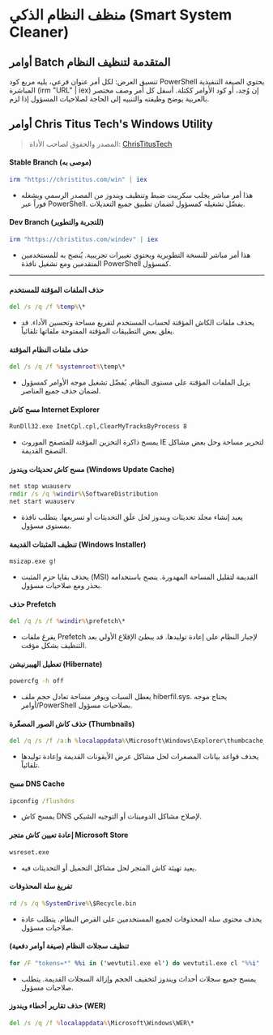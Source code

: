 # منظف النظام الذكي (Smart System Cleaner)
## أوامر Batch المتقدمة لتنظيف النظام
تنسيق العرض: لكل أمر عنوان فرعي، يليه مربع كود PowerShell يحتوي الصيغة التنفيذية المباشرة (irm "URL" | iex) إن وُجد، أو كود الأوامر ككتلة. أسفل كل أمر وصف مختصر بالعربية يوضح وظيفته والتنبيه إلى الحاجة لصلاحيات المسؤول إذا لزم.

## أوامر Chris Titus Tech's Windows Utility

> المصدر والحقوق لصاحب الأداة: [ChrisTitusTech](https://github.com/ChrisTitusTech)

#### Stable Branch (موصى به)
```powershell
irm "https://christitus.com/win" | iex
```
- هذا أمر مباشر يجلب سكريبت ضبط وتنظيف ويندوز من المصدر الرسمي ويشغله فوراً عبر PowerShell. يفضّل تشغيله كمسؤول لضمان تطبيق جميع التعديلات.

#### Dev Branch (للتجربة والتطوير)
```powershell
irm "https://christitus.com/windev" | iex
```
- هذا أمر مباشر للنسخة التطويرية ويحتوي تغييرات تجريبية. يُنصح به للمستخدمين المتقدمين ومع تشغيل نافذة PowerShell كمسؤول.

---

#### حذف الملفات المؤقتة للمستخدم
```bat
del /s /q /f %temp%\*
```
- يحذف ملفات الكاش المؤقتة لحساب المستخدم لتفريغ مساحة وتحسين الأداء. قد يغلق بعض التطبيقات المؤقتة المفتوحة ملفاتها تلقائياً.

#### حذف ملفات النظام المؤقتة
```bat
del /s /q /f %systemroot%\temp\*
```
- يزيل الملفات المؤقتة على مستوى النظام. يُفضّل تشغيل موجه الأوامر كمسؤول لضمان حذف جميع العناصر.

#### مسح كاش Internet Explorer
```bat
RunDll32.exe InetCpl.cpl,ClearMyTracksByProcess 8
```
- يمسح ذاكرة التخزين المؤقتة للمتصفح الموروث IE لتحرير مساحة وحل بعض مشاكل التصفح القديمة.

#### مسح كاش تحديثات ويندوز (Windows Update Cache)
```bat
net stop wuauserv
rmdir /s /q %windir%\SoftwareDistribution
net start wuauserv
```
- يعيد إنشاء مجلد تحديثات ويندوز لحل علَق التحديثات أو تسريعها. يتطلب نافذة بمستوى مسؤول.

#### تنظيف المثبتات القديمة (Windows Installer)
```bat
msizap.exe g!
```
- يحذف بقايا حزم المثبت (MSI) القديمة لتقليل المساحة المهدورة. ينصح باستخدامه بحذر ومع صلاحيات مسؤول.

#### حذف Prefetch
```bat
del /q /s /f %windir%\prefetch\*
```
- يفرغ ملفات Prefetch لإجبار النظام على إعادة توليدها. قد يبطئ الإقلاع الأولي بعد التنظيف بشكل مؤقت.

#### تعطيل الهيبرنيشن (Hibernate)
```bat
powercfg -h off
```
- يعطل السبات ويوفر مساحة تعادل حجم ملف hiberfil.sys. يحتاج موجه أوامر/PowerShell بصلاحيات مسؤول.

#### حذف كاش الصور المصغّرة (Thumbnails)
```bat
del /q /s /f /a:h %localappdata%\Microsoft\Windows\Explorer\thumbcache_*.db
```
- يحذف قواعد بيانات المصغرات لحل مشاكل عرض الأيقونات القديمة وإعادة توليدها تلقائياً.

#### مسح DNS Cache
```bat
ipconfig /flushdns
```
- يمسح كاش DNS لإصلاح مشاكل الدومينات أو التوجيه الشبكي.

#### إعادة تعيين كاش متجر Microsoft Store
```bat
wsreset.exe
```
- يعيد تهيئة كاش المتجر لحل مشاكل التحميل أو التحديثات فيه.

#### تفريغ سلة المحذوفات
```bat
rd /s /q %SystemDrive%\$Recycle.bin
```
- يحذف محتوى سلة المحذوفات لجميع المستخدمين على القرص النظام. يتطلب عادة صلاحيات مسؤول.

#### تنظيف سجلات النظام (صيغة أوامر دفعية)
```bat
for /F "tokens=*" %%i in ('wevtutil.exe el') do wevtutil.exe cl "%%i"
```
- يمسح جميع سجلات أحداث ويندوز لتخفيف الحجم وإزالة السجلات القديمة. يتطلب صلاحيات مسؤول.

#### حذف تقارير أخطاء ويندوز (WER)
```bat
del /s /q /f %localappdata%\Microsoft\Windows\WER\*
